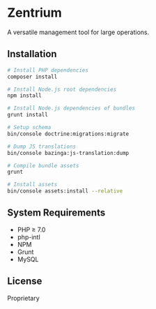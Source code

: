 # Zentrium

A versatile management tool for large operations.

## Installation

```bash
# Install PHP dependencies
composer install

# Install Node.js root dependencies
npm install

# Install Node.js dependencies of bundles
grunt install

# Setup schema
bin/console doctrine:migrations:migrate

# Dump JS translations
bin/console bazinga:js-translation:dump

# Compile bundle assets
grunt

# Install assets
bin/console assets:install --relative
```

## System Requirements

 * PHP ≥ 7.0
 * php-intl
 * NPM
 * Grunt
 * MySQL

## License

Proprietary
